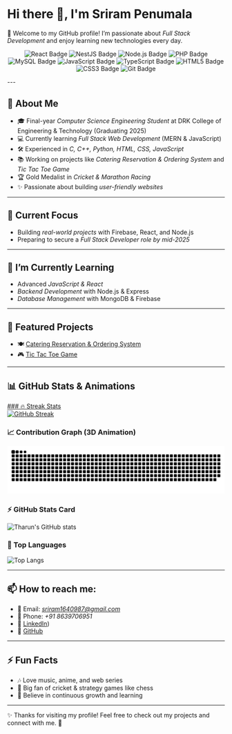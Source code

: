# Hi there 👋, I'm Sriram Penumala  

🌟 Welcome to my GitHub profile! I’m passionate about *Full Stack Development* and enjoy learning new technologies every day.  
<p align="center">
  <img src="https://img.shields.io/badge/React-20232A?style=for-the-badge&logo=react&logoColor=61DAFB" alt="React Badge" />
  <img src="https://img.shields.io/badge/NestJS-E0234E?style=for-the-badge&logo=nestjs&logoColor=white" alt="NestJS Badge" />
  <img src="https://img.shields.io/badge/Node.js-339933?style=for-the-badge&logo=node.js&logoColor=white" alt="Node.js Badge" />
  <img src="https://img.shields.io/badge/PHP-777BB4?style=for-the-badge&logo=php&logoColor=white" alt="PHP Badge" />
  <img src="https://img.shields.io/badge/MySQL-4479A1?style=for-the-badge&logo=mysql&logoColor=white" alt="MySQL Badge" />
  <img src="https://img.shields.io/badge/JavaScript-F7DF1E?style=for-the-badge&logo=javascript&logoColor=black" alt="JavaScript Badge" />
  <img src="https://img.shields.io/badge/TypeScript-007ACC?style=for-the-badge&logo=typescript&logoColor=white" alt="TypeScript Badge" />
  <img src="https://img.shields.io/badge/HTML5-E34F26?style=for-the-badge&logo=html5&logoColor=white" alt="HTML5 Badge" />
  <img src="https://img.shields.io/badge/CSS3-1572B6?style=for-the-badge&logo=css3&logoColor=white" alt="CSS3 Badge" />
  <img src="https://img.shields.io/badge/Git-F05032?style=for-the-badge&logo=git&logoColor=white" alt="Git Badge" />
</p>
---

## 🚀 About Me
- 🎓 Final-year *Computer Science Engineering Student* at DRK College of Engineering & Technology (Graduating 2025)  
- 💻 Currently learning *Full Stack Web Development* (MERN & JavaScript)  
- 🛠 Experienced in *C, C++, Python, HTML, CSS, JavaScript*  
- 📚 Working on projects like *Catering Reservation & Ordering System* and *Tic Tac Toe Game*  
- 🏆 Gold Medalist in *Cricket & Marathon Racing*  
- ✨ Passionate about building *user-friendly websites*  

---

## 🔭 Current Focus
- Building *real-world projects* with Firebase, React, and Node.js  
- Preparing to secure a *Full Stack Developer role by mid-2025*  

---

## 🌱 I’m Currently Learning
- Advanced *JavaScript & React*  
- *Backend Development* with Node.js & Express  
- *Database Management* with MongoDB & Firebase  

---

## 📂 Featured Projects
- 🍽 [Catering Reservation & Ordering System](](https://github.com/Sriram9010/catering-reservation-app-project.git))  
- 🎮 [Tic Tac Toe Game](https://github.com/Sriram9010/tic-tac-toe-game.git)    

---

## 📊 GitHub Stats & Animations  

[### 🔥 Streak Stats  
![GitHub Streak](https://github-readme-streak-stats.herokuapp.com/?user=Sriram9010&theme=tokyonight&hide_border=true)  ](https://github-readme-streak-stats.herokuapp.com?user=Sriram9010&theme=tokyonight&hide_border=true
)

### 📈 Contribution Graph (3D Animation)  
![3D Contribution Graph](https://github.com/Platane/snk/raw/output/github-contribution-grid-snake.svg)  

### ⚡ GitHub Stats Card  
![Tharun's GitHub stats](https://github-readme-stats.vercel.app/api?username=Sriram9010&show_icons=true&theme=radical&hide_border=true)  

### 🚀 Top Languages  
![Top Langs](https://github-readme-stats.vercel.app/api/top-langs/?username=Sriram9010&layout=compact&theme=radical&hide_border=true)  

---

## 📫 How to reach me:
- 📧 Email: *sriram1640987@gmail.com*  
- 📱 Phone: *+91 8639706951*  
- 💼 [LinkedIn](https://www.linkedin.com/in/sriram-penumala-3a86a9301/))   
- 🐙 [GitHub](https://github.com/Sriram9010)  

---

## ⚡ Fun Facts
- 🎶 Love music, anime, and web series  
- 🏏 Big fan of cricket & strategy games like chess  
- 🌱 Believe in continuous growth and learning  

---

✨ Thanks for visiting my profile! Feel free to check out my projects and connect with me. 🚀
